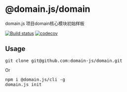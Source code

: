 # @domain.js/domain
domain.js 项目domain核心模块初始样板

[![Build status](https://travis-ci.com/domain-js/domain.svg?branch=master)](https://travis-ci.org/domain-js/domain)
[![codecov](https://codecov.io/gh/domain-js/domain/branch/master/graph/badge.svg)](https://codecov.io/gh/domain-js/domain)

## Usage
<pre>git clone git@github.com:domain-js/domain.git</pre>

Or

<pre>
npm i @domain.js/cli -g
domain.js init
</pre>
